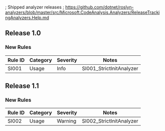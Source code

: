; Shipped analyzer releases
; https://github.com/dotnet/roslyn-analyzers/blob/master/src/Microsoft.CodeAnalysis.Analyzers/ReleaseTrackingAnalyzers.Help.md

## Release 1.0

### New Rules

Rule ID | Category | Severity | Notes
--------|----------|----------|--------------------
SI001  |  Usage   |  Info | SI001_StrictInitAnalyzer

## Release 1.1

### New Rules

Rule ID | Category | Severity | Notes
--------|----------|----------|--------------------
SI002  |  Usage   | Warning  | SI002_StrictInitAnalyzer